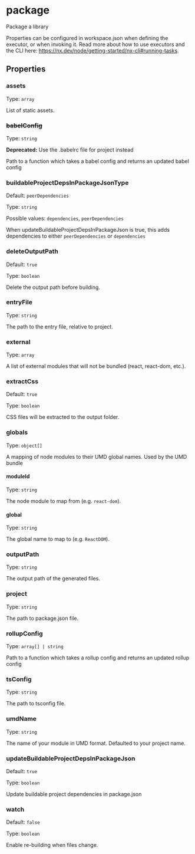 # package

Package a library

Properties can be configured in workspace.json when defining the executor, or when invoking it.
Read more about how to use executors and the CLI here: https://nx.dev/node/getting-started/nx-cli#running-tasks.

## Properties

### assets

Type: `array`

List of static assets.

### ~~babelConfig~~

Type: `string`

**Deprecated:** Use the .babelrc file for project instead

Path to a function which takes a babel config and returns an updated babel config

### buildableProjectDepsInPackageJsonType

Default: `peerDependencies`

Type: `string`

Possible values: `dependencies`, `peerDependencies`

When updateBuildableProjectDepsInPackageJson is true, this adds dependencies to either `peerDependencies` or `dependencies`

### deleteOutputPath

Default: `true`

Type: `boolean`

Delete the output path before building.

### entryFile

Type: `string`

The path to the entry file, relative to project.

### external

Type: `array`

A list of external modules that will not be bundled (react, react-dom, etc.).

### extractCss

Default: `true`

Type: `boolean`

CSS files will be extracted to the output folder.

### globals

Type: `object[]`

A mapping of node modules to their UMD global names. Used by the UMD bundle

#### moduleId

Type: `string`

The node module to map from (e.g. `react-dom`).

#### global

Type: `string`

The global name to map to (e.g. `ReactDOM`).

### outputPath

Type: `string`

The output path of the generated files.

### project

Type: `string`

The path to package.json file.

### rollupConfig

Type: `array[] | string `

Path to a function which takes a rollup config and returns an updated rollup config

### tsConfig

Type: `string`

The path to tsconfig file.

### umdName

Type: `string`

The name of your module in UMD format. Defaulted to your project name.

### updateBuildableProjectDepsInPackageJson

Default: `true`

Type: `boolean`

Update buildable project dependencies in package.json

### watch

Default: `false`

Type: `boolean`

Enable re-building when files change.
